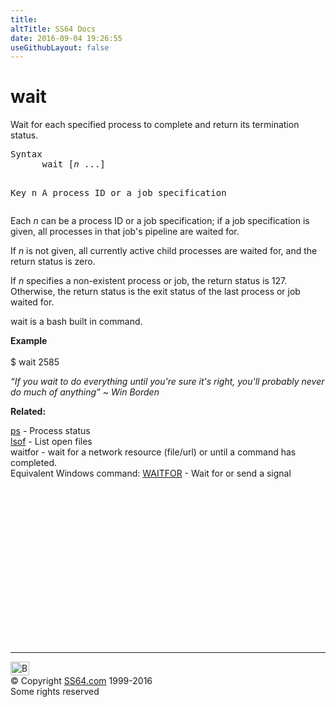 ```yaml
---
title:
altTitle: SS64 Docs
date: 2016-09-04 19:26:55
useGithubLayout: false
---
```

<!-- #BeginLibraryItem "/Library/head_bash.lbi" --><!-- #EndLibraryItem --><h1>wait </h1> 
<p>Wait for each specified process to complete and return its termination status. </p>
<pre>Syntax
      wait [<i>n</i> ...]

Key
   n   A process ID or a job specification</pre>
<p>Each <span class="code"><i>n</i></span> can be a process ID or a job specification; if a job specification is given, all processes in that job's pipeline are waited for. </p>
<p>If <span class="code"><i>n</i></span> is not given, all currently active child processes are waited for, and the return status is zero. </p>
<p>If <span class="code"><i>n</i></span> specifies a non-existent process or job, the return status is 127. Otherwise, the return status is the exit status of the last process or job waited for.</p>
<p>wait is a bash built in command.</p>
<p><b>Example</b><br>
<br>
<span class="code">$ wait 2585</span></p>
<p class="quote"><i>“If you wait to do everything until you're sure it's right, you'll probably never do much of anything” ~ Win Borden</i></p>
<p><b>Related:</b></p>
<p><a href="ps.html">ps</a> - Process status<br>
<a href="lsof.html">lsof</a> - List open files<br>
waitfor - wait for a network resource (file/url) or until a command has completed. <br>
Equivalent Windows command: <a href="../nt/waitfor.html">WAITFOR</a> - Wait for or send a signal</p><!-- #BeginLibraryItem "/Library/foot_bash.lbi" --><p>
<!-- bash300 -->
<ins class="adsbygoogle" style="display:inline-block;width:300px;height:250px" data-ad-client="ca-pub-6140977852749469" data-ad-slot="4615356305"></ins>
<script>
(adsbygoogle = window.adsbygoogle || []).push({});
</script></p>
<hr>
<div id="bl" class="footer"><a href="wait.html#"><img src="../images/top.png" width="30" height="22" alt="Back to the Top"></a></div>
<div id="br" class="footer, tagline">© Copyright <a href="http://ss64.com/">SS64.com</a> 1999-2016<br>
Some rights reserved</div><!-- #EndLibraryItem -->

